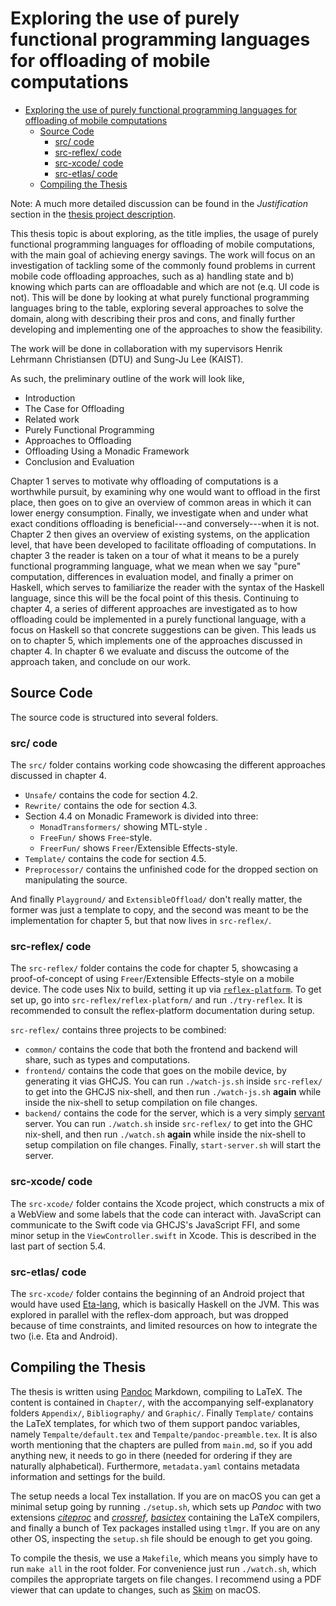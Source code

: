 # Exploring the use of purely functional programming languages for offloading of mobile computations

- [Exploring the use of purely functional programming languages for offloading of mobile computations](#exploring-the-use-of-purely-functional-programming-languages-for-offloading-of-mobile-computations)
  - [Source Code](#source-code)
    - [src/ code](#src-code)
    - [src-reflex/ code](#src-reflex-code)
    - [src-xcode/ code](#src-xcode-code)
    - [src-etlas/ code](#src-etlas-code)
  - [Compiling the Thesis](#compiling-the-thesis)

Note: A much more detailed discussion can be found in the _Justification_ section in the [thesis project description](https://github.com/Tehnix/master-thesis/blob/master/Appendix/Thesis%20Project%20Description.pdf).

This thesis topic is about exploring, as the title implies, the usage of purely functional programming languages for offloading of mobile computations, with the main goal of achieving energy savings. The work will focus on an investigation of tackling some of the commonly found problems in current mobile code offloading approaches, such as a) handling state and b) knowing which parts can are offloadable and which are not (e.q. UI code is not). This will be done by looking at what purely functional programming languages bring to the table, exploring several approaches to solve the domain, along with describing their pros and cons, and finally further developing and implementing one of the approaches to show the feasibility.

The work will be done in collaboration with my supervisors Henrik Lehrmann Christiansen (DTU) and Sung-Ju Lee (KAIST).

As such, the preliminary outline of the work will look like,

- Introduction
- The Case for Offloading
- Related work
- Purely Functional Programming
- Approaches to Offloading
- Offloading Using a Monadic Framework
- Conclusion and Evaluation

Chapter 1 serves to motivate why offloading of computations is a worthwhile pursuit, by examining why one would want to offload in the first place, then goes on to give an overview of common areas in which it can lower energy consumption. Finally, we investigate when and under what exact conditions offloading is beneficial---and conversely---when it is not. Chapter 2 then gives an overview of existing systems, on the application level, that have been developed to facilitate offloading of computations. In chapter 3 the reader is taken on a tour of what it means to be a purely functional programming language, what we mean when we say "pure" computation, differences in evaluation model, and finally a primer on Haskell, which serves to familiarize the reader with the syntax of the Haskell language, since this will be the focal point of this thesis. Continuing to chapter 4, a series of different approaches are investigated as to how offloading could be implemented in a purely functional language, with a focus on Haskell so that concrete suggestions can be given. This leads us on to chapter 5, which implements one of the approaches discussed in chapter 4. In chapter 6 we evaluate and discuss the outcome of the approach taken, and conclude on our work.


## Source Code
The source code is structured into several folders.

### src/ code
The `src/` folder contains working code showcasing the different approaches discussed in chapter 4.

- `Unsafe/` contains the code for section 4.2.
- `Rewrite/` contains the ode for section 4.3.
- Section 4.4 on Monadic Framework is divided into three:
  - `MonadTransformers/` showing MTL-style .
  - `FreeFun/` shows `Free`-style.
  - `FreerFun/` shows `Freer`/Extensible Effects-style.
- `Template/` contains the code for section 4.5.
- `Preprocessor/` contains the unfinished code for the dropped section on manipulating the source.

And finally `Playground/` and `ExtensibleOffload/` don't really matter, the former was just a template to copy, and the second was meant to be the implementation for chapter 5, but that now lives in `src-reflex/`.


### src-reflex/ code
The `src-reflex/` folder contains the code for chapter 5, showcasing a proof-of-concept of using `Freer`/Extensible Effects-style on a mobile device. The code uses Nix to build, setting it up via [`reflex-platform`](https://github.com/reflex-frp/reflex-platform). To get set up, go into `src-reflex/reflex-platform/` and run `./try-reflex`. It is recommended to consult the reflex-platform documentation during setup.

`src-reflex/` contains three projects to be combined:

- `common/` contains the code that both the frontend and backend will share, such as types and computations.
- `frontend/` contains the code that goes on the mobile device, by generating it vias GHCJS. You can run `./watch-js.sh` inside `src-reflex/` to get into the GHCJS nix-shell, and then run `./watch-js.sh` **again** while inside the nix-shell to setup compilation on file changes.
- `backend/` contains the code for the server, which is a very simply [servant](https://github.com/haskell-servant/servant) server. You can run `./watch.sh` inside `src-reflex/` to get into the GHC nix-shell, and then run `./watch.sh` **again** while inside the nix-shell to setup compilation on file changes. Finally, `start-server.sh` will start the server.


### src-xcode/ code
The `src-xcode/` folder contains the Xcode project, which constructs a mix of a WebView and some labels that the code can interact with. JavaScript can communicate to the Swift code via GHCJS's JavaScript FFI, and some minor setup in the `ViewController.swift` in Xcode. This is described in the last part of section 5.4.


### src-etlas/ code
The `src-xcode/` folder contains the beginning of an Android project that would have used [Eta-lang](https://eta-lang.org), which is basically Haskell on the JVM. This was explored in parallel with the reflex-dom approach, but was dropped because of time constraints, and limited resources on how to integrate the two (i.e. Eta and Android).


## Compiling the Thesis
The thesis is written using [Pandoc](https://pandoc.org/index.html) Markdown, compiling to LaTeX. The content is contained in `Chapter/`, with the accompanying self-explanatory folders `Appendix/`, `Bibliography/` and `Graphic/`. Finally `Template/` contains the LaTeX templates, for which two of them support pandoc variables, namely `Tempalte/default.tex` and `Tempalte/pandoc-preamble.tex`. It is also worth mentioning that the chapters are pulled from `main.md`, so if you add anything new, it needs to go in there (needed for ordering if they are naturally alphabetical). Furthermore, `metadata.yaml` contains metadata information and settings for the build.

The setup needs a local Tex installation. If you are on macOS you can get a minimal setup going by running `./setup.sh`, which sets up _Pandoc_ with two extensions [_citeproc_](https://github.com/jgm/pandoc-citeproc/blob/master/man/pandoc-citeproc.1.md) and [_crossref_](http://lierdakil.github.io/pandoc-crossref/), [_basictex_](http://www.tug.org/mactex/morepackages.html) containing the LaTeX compilers, and finally a bunch of Tex packages installed using `tlmgr`. If you are on any other OS, inspecting the `setup.sh` file should be enough to get you going.

To compile the thesis, we use a `Makefile`, which means you simply have to run `make all` in the root folder. For convenience just run `./watch.sh`, which compiles the appropriate targets on file changes. I recommend using a PDF viewer that can update to changes, such as [Skim](https://skim-app.sourceforge.io) on macOS.
